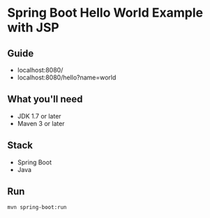 # Spring Boot Hello World Example with JSP

## Guide
- localhost:8080/
- localhost:8080/hello?name=world

## What you'll need
- JDK 1.7 or later
- Maven 3 or later

## Stack
- Spring Boot
- Java

## Run
`mvn spring-boot:run`
